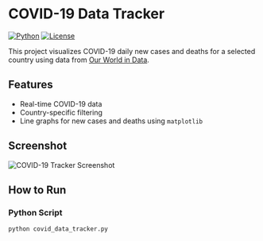 # COVID-19 Data Tracker

[![Python](https://img.shields.io/badge/Python-3.8-blue)](https://www.python.org/)
[![License](https://img.shields.io/badge/License-MIT-green)](LICENSE)

This project visualizes COVID-19 daily new cases and deaths for a selected country using data from [Our World in Data](https://ourworldindata.org/coronavirus).

## Features
- Real-time COVID-19 data
- Country-specific filtering
- Line graphs for new cases and deaths using `matplotlib`

## Screenshot

![COVID-19 Tracker Screenshot](./screenshot.png)

## How to Run

### Python Script
```bash
python covid_data_tracker.py
